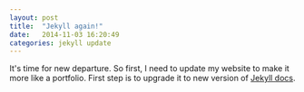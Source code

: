 ```yaml
---
layout: post
title:  "Jekyll again!"
date:   2014-11-03 16:20:49
categories: jekyll update
---
```


It's time for new departure. So first, I need to update my website to make it more like a portfolio. First step is to upgrade it to new version of  [Jekyll docs][jekyll].

[jekyll]:    http://jekyllrb.com
